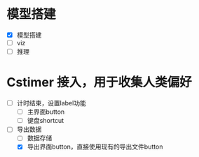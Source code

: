 # 模型搭建

- [x] 模型搭建
- [ ] viz
- [ ] 推理

# Cstimer 接入，用于收集人类偏好

- [ ] 计时结束，设置label功能
    - [ ] 主界面button
    - [ ] 键盘shortcut
- [ ] 导出数据
    - [ ] 数据存储
    - [x] 导出界面button，直接使用现有的导出文件button
